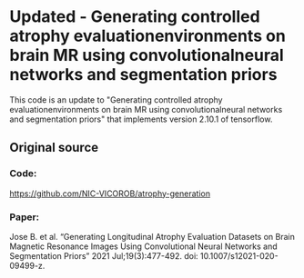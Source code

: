 # Updated - Generating controlled atrophy evaluationenvironments on brain MR using convolutionalneural networks and segmentation priors
This code is an update to "Generating controlled atrophy evaluationenvironments on brain MR using convolutionalneural networks and segmentation priors" that implements version 2.10.1 of tensorflow.

## Original source
### Code:
 https://github.com/NIC-VICOROB/atrophy-generation

### Paper:
Jose B. et al. “Generating Longitudinal Atrophy Evaluation Datasets on Brain Magnetic Resonance Images Using Convolutional Neural Networks and Segmentation Priors” 2021 Jul;19(3):477-492. doi: 10.1007/s12021-020-09499-z.
